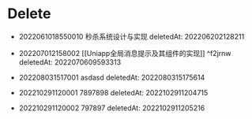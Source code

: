 
# Delete

- 2022061018550010 秒杀系统设计与实现 deletedAt: 202206202128211
- 202207012158002 [[Uniapp全局消息提示及其组件的实现]] ^f2jrnw deletedAt: 2022070609593313
- 202208031517001 asdasd deletedAt: 2022080315175614

- 202210291120001 7897898 deletedAt: 2022102911204715
- 202210291120002 797897 deletedAt: 2022102911205216